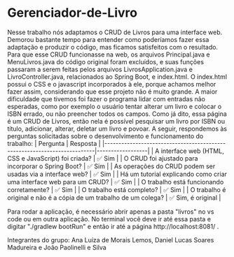 # Gerenciador-de-Livro
  Nesse trabalho nós adaptamos o CRUD de Livros para uma interface web. Demorou bastante tempo para entender como poderíamos fazer essa adaptação e produzir o código, mas ficamos satisfeitos com o resultado. Para que esse CRUD funcionasse na web, os arquivos Principal.java e MenuLivros.java do código original foram excluídos, e suas funções passaram a serem feitas pelos arquivos LivrosApplication.java e LivroController.java, relacionados ao Spring Boot, e index.html. O index.html possui o CSS e o javascript incorporados à ele, porque achamos melhor fazer assim, considerando que esse projeto não é muito grande. A maior dificuldade que tivemos foi fazer o programa lidar com entradas não esperadas, como por exemplo o usuário tentar alterar um livro e colocar o ISBN errado, ou não preencher todos os campos. Como já dito, essa página é um CRUD de Livros, então nela é possível pesquisar um livro por ISBN ou título, adicionar, alterar, deletar um livro e povoar. A seguir, respondemos às perguntas solicitadas sobre o desenvolvimento e funcionamento do trabalho:
| Pergunta                                                                 | Resposta         |
|--------------------------------------------------------------------------|------------------|
| A interface web (HTML, CSS e JavaScript) foi criada?                    | ✅ Sim           |
| O CRUD foi ajustado para incorporar o Spring Boot?                      | ✅ Sim           |
| As operações do CRUD podem ser usadas via a interface web?              | ✅ Sim           |
| Há um tutorial explicando como criar uma interface web para um CRUD?    | ✅ Sim           |
| O trabalho está funcionando corretamente?                                | ✅ Sim           |
| O trabalho está completo?                                               | ✅ Sim           |
| O trabalho é original e não é a cópia de um trabalho de um colega?      | ✅ Sim, é original |

Para rodar a aplicação, é necessário abrir apenas a pasta "livros" no vs code ou em outra aplicação. No terminal você deve ir até essa pasta e digitar "./gradlew bootRun" e então ir até a página http://localhost:8081/ .

Integrantes do grupo: Ana Luíza de Morais Lemos, Daniel Lucas Soares Madureira e João Paolinelli e Silva
